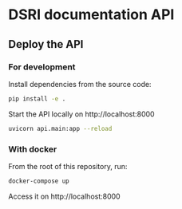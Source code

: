 # DSRI documentation API


## Deploy the API


### For development

Install dependencies from the source code:

```bash
pip install -e .
```

Start the API locally on http://localhost:8000

```bash
uvicorn api.main:app --reload
```

### With docker

From the root of this repository, run:

```bash
docker-compose up
```

Access it on http://localhost:8000

